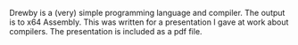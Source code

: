 Drewby is a (very) simple programming language and compiler. The output is to x64 Assembly. This was written for a presentation I gave at work about compilers. The presentation is included as a pdf file.
